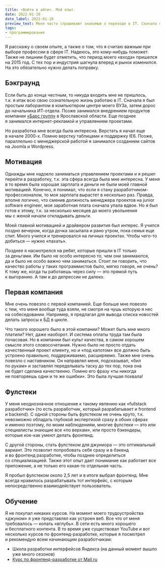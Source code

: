 ```yaml
---
title: «Войти в айти». Мой опыт.
date: 2022-01-10
date_label: 2022-01-10
preview_text: Меня часто спрашивают знакомые о переходе в IT. Сначала я хотел написать заметку с советами, но раздавать советы мне не очень хочется, т.к. все мы разные, с разным бэкграундом и т.д.
tags:
- программирование
---
```

Я расскажу о своем опыте, а также о том, что я считаю важным при выборе профессии в сфере IT. Надеюсь, это кому-нибудь поможет. Также не лишним будет отметить, что период моего «входа» пришелся на 2015 год. С тех пор и индустрия шагнула вперед и рынок изменился. На это обязательно нужно делать поправку.

## Бэкграунд
Если быть до конца честным, то никуда входить мне не пришлось, т.к. я итак всю свою сознательную жизнь работаю в IT. Сначала я был простым лаборантом в компьютером центре моего ВУЗа, затем дорос до начальника ИТ-отдела. Позже занимался внедрением продуктов компании [«Барс групп»](https://bars.group) в Ярославской области. Еще позднее я занимался интернет-рекламой и управлением проектами.

Но разработка мне всегда была интересна. Верстать я начал еще в начале 2000-х. Помню верстку таблицами и поддержку IE6. Позже, параллельно с менеджерской работой я занимался созданием сайтов на Joomla и Wordpress.

## Мотивация
Однажды мне надоело заниматься управлением проектами и я решил перейти в разработку, т.к. эта сфера всегда была мне интересна. У меня в то время была хорошая зарплата и деньги не были моей главной мотивацией. Конечно, я понимал, что если я стану разработчиком-профессионалом, то моя зарплата вырастет в несколько раз. Правда, вполне логично, что сменив должность менеджера проектов на junior software engineer, моя заработная плата сначала упала вдвое. Но я был готов к этому, т.к. за несколько месяцев до моего увольнения мы с женой начали откладывать деньги.

Моей главной мотивацией и драйвером развития был интерес. Я учился поздно вечером, когда дочка засыпала и рано утром, пока семья еще спит. Много учился и тренировался на личных проектах. Чтобы чего-то добиться — нужно «пахать».

Позднее я насмотрелся на ребят, которые пришли в IT только за деньгами. Им было не особо интересно то, чем они занимаются, да и было не особо важно чем заниматься. Стоит ли говорить, что качество работы у таких программистов было, мягко говоря, не очень? К тому же, когда ты работаешь через силу — это прямой путь к выгоранию. А там и до депрессии не далеко.

## Первая компания
Мне очень повезло с первой компанией. Еще больше мне повезло с тем, что меня вообще туда взяли, не смотря на чушь которую я нес на собеседовании. Например, я предлагал для вывода списка новостей делать запросы к БД в цикле.

Что такого хорошего было в этой компании? Может быть мне много платили? Нет, даже наоборот. И система оплаты труда там была почасовая. Но в компании был культ качества, в самом хорошем смысле этого словосочетания. Нужно было не просто отдать качественный проект клиенту, но и «под капотом» все должно быть устроено правильно, поддерживаемо, расширяемо. Также мне очень повезло с наставником. Он направлял меня, подсказывал, «бил по рукам» и заставлял переделывать таску до тех пор, пока она не будет сделана качественно. Помню его фразу «ты никогда не повторяешь одни и те же ошибки». Это была лучшая похвала!

## Фулстеки
У меня неоднозначное отношение к такому явлению как «fullstack разработчик» (то есть разработчик, который разрабатывает и frontend и backend). С одной стороны быть фулстеком не очень круто, т.к. невозможно обладать глубокой экспертизой сразу в обоих сферах и именно поэтому, по моим наблюдениям, многие фулстеки — это или специалисты знающие все «по верхам», или просто бэкендеры, которые кое-как умеют делать фронтенд.

С другой стороны, стать фулстеком для джуниора — это оптимальный вариант. Это позволит попробовать себя сразу и в бэкенд и во фронтенд разработке, чтобы позднее определиться со специализацией. Также этот опыт дает понимание как работает все приложение, а не только его какая-то отдельная часть.

Я пробыл фулстеком около 2,5 лет и в итоге выбрал фронтенд. Мне всегда нравилось разрабатывать тот интерфейс, с которым непосредственно взаимодействует пользователь.

## Обучение
Я не покупал никаких курсов. На момент моего трудоустройства «джуном» я уже представлял как устроен веб. Все что от меня требовалось — копать «вглубь». В сети есть много хорошего и бесплатного контента. В то время уже существовал YouTube и вот несколько курсов по фронтенд-разработке, которые я посмотрел и рекомендую всем начинающим разработчикам:
* Школа разработки интерфейсов Яндекса (на данный момент вышло уже много сезонов)
* [Курс по фронтенд-разработке от Mail.ru](https://www.youtube.com/playlist?list=PLrCZzMib1e9r9OwZDTtkgdIOy84SwICKu)
